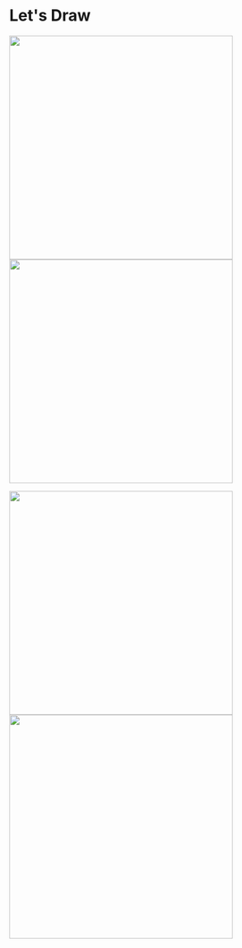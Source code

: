 # Let's Draw

<p>
<img src="https://user-images.githubusercontent.com/68896404/201500945-ad813953-08aa-4c78-a2ab-eb8c40a8392e.png" height="400"/>
<img src="https://user-images.githubusercontent.com/68896404/201500957-da1f4df8-0b89-4bf4-ab64-3ced6af07e2f.png" height="400"/>

</p>
<p>
<img src="https://user-images.githubusercontent.com/68896404/201500961-794700b8-7a82-4841-8e72-2c4466d000d7.png" height="400"/>
<img src="https://user-images.githubusercontent.com/68896404/201500966-9265ea5a-56de-48ea-9a75-f6b5306eef26.png" height="400"/>
</p>
